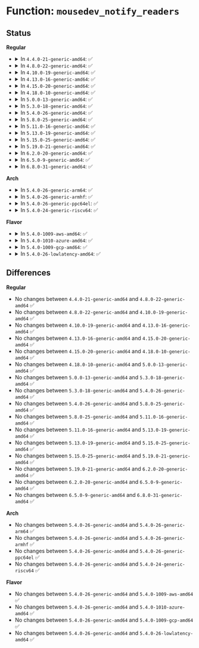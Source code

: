 # Function: <code>mousedev_notify_readers</code>

## Status
<b>Regular</b>
<ul>
<li>
<details>
<summary>In <code>4.4.0-21-generic-amd64</code>: ✅</summary>

```c
void mousedev_notify_readers(struct mousedev * mousedev, struct mousedev_hw_data * packet)
```

```json
{
  "name": "mousedev_notify_readers",
  "collision_type": "Unique Static",
  "inline_type": "No",
  "funcs": [
    {
      "addr": 18446744071585578176,
      "name": "mousedev_notify_readers",
      "external": false,
      "loc": "drivers/input/mousedev.c:263",
      "file": "drivers/input/mousedev.c",
      "inline": "seen, unknown",
      "caller_inline": [],
      "caller_func": [
        "drivers/input/mousedev.c:mousedev_event",
        "drivers/input/mousedev.c:mousedev_event",
        "drivers/input/mousedev.c:mousedev_event",
        "drivers/input/mousedev.c:mousedev_event"
      ]
    }
  ],
  "symbols": [
    {
      "addr": 18446744071585578176,
      "name": "mousedev_notify_readers",
      "section": ".text",
      "bind": "STB_LOCAL",
      "size": 506
    }
  ]
}
```
</details>
</li>
<li>
<details>
<summary>In <code>4.8.0-22-generic-amd64</code>: ✅</summary>

```c
void mousedev_notify_readers(struct mousedev * mousedev, struct mousedev_hw_data * packet)
```

```json
{
  "name": "mousedev_notify_readers",
  "collision_type": "Unique Static",
  "inline_type": "No",
  "funcs": [
    {
      "addr": 18446744071585971472,
      "name": "mousedev_notify_readers",
      "external": false,
      "loc": "drivers/input/mousedev.c:263",
      "file": "drivers/input/mousedev.c",
      "inline": "seen, unknown",
      "caller_inline": [],
      "caller_func": [
        "drivers/input/mousedev.c:mousedev_event",
        "drivers/input/mousedev.c:mousedev_event",
        "drivers/input/mousedev.c:mousedev_event",
        "drivers/input/mousedev.c:mousedev_event"
      ]
    }
  ],
  "symbols": [
    {
      "addr": 18446744071585971472,
      "name": "mousedev_notify_readers",
      "section": ".text",
      "bind": "STB_LOCAL",
      "size": 506
    }
  ]
}
```
</details>
</li>
<li>
<details>
<summary>In <code>4.10.0-19-generic-amd64</code>: ✅</summary>

```c
void mousedev_notify_readers(struct mousedev * mousedev, struct mousedev_hw_data * packet)
```

```json
{
  "name": "mousedev_notify_readers",
  "collision_type": "Unique Static",
  "inline_type": "No",
  "funcs": [
    {
      "addr": 18446744071586159808,
      "name": "mousedev_notify_readers",
      "external": false,
      "loc": "drivers/input/mousedev.c:263",
      "file": "drivers/input/mousedev.c",
      "inline": "seen, unknown",
      "caller_inline": [],
      "caller_func": [
        "drivers/input/mousedev.c:mousedev_event",
        "drivers/input/mousedev.c:mousedev_event",
        "drivers/input/mousedev.c:mousedev_event",
        "drivers/input/mousedev.c:mousedev_event"
      ]
    }
  ],
  "symbols": [
    {
      "addr": 18446744071586159808,
      "name": "mousedev_notify_readers",
      "section": ".text",
      "bind": "STB_LOCAL",
      "size": 506
    }
  ]
}
```
</details>
</li>
<li>
<details>
<summary>In <code>4.13.0-16-generic-amd64</code>: ✅</summary>

```c
void mousedev_notify_readers(struct mousedev * mousedev, struct mousedev_hw_data * packet)
```

```json
{
  "name": "mousedev_notify_readers",
  "collision_type": "Unique Static",
  "inline_type": "No",
  "funcs": [
    {
      "addr": 18446744071586248720,
      "name": "mousedev_notify_readers",
      "external": false,
      "loc": "drivers/input/mousedev.c:263",
      "file": "drivers/input/mousedev.c",
      "inline": "seen, unknown",
      "caller_inline": [],
      "caller_func": [
        "drivers/input/mousedev.c:mousedev_event",
        "drivers/input/mousedev.c:mousedev_event",
        "drivers/input/mousedev.c:mousedev_event",
        "drivers/input/mousedev.c:mousedev_event"
      ]
    }
  ],
  "symbols": [
    {
      "addr": 18446744071586248720,
      "name": "mousedev_notify_readers",
      "section": ".text",
      "bind": "STB_LOCAL",
      "size": 515
    }
  ]
}
```
</details>
</li>
<li>
<details>
<summary>In <code>4.15.0-20-generic-amd64</code>: ✅</summary>

```c
void mousedev_notify_readers(struct mousedev * mousedev, struct mousedev_hw_data * packet)
```

```json
{
  "name": "mousedev_notify_readers",
  "collision_type": "Unique Static",
  "inline_type": "No",
  "funcs": [
    {
      "addr": 18446744071586712208,
      "name": "mousedev_notify_readers",
      "external": false,
      "loc": "drivers/input/mousedev.c:264",
      "file": "drivers/input/mousedev.c",
      "inline": "seen, unknown",
      "caller_inline": [],
      "caller_func": [
        "drivers/input/mousedev.c:mousedev_event",
        "drivers/input/mousedev.c:mousedev_event",
        "drivers/input/mousedev.c:mousedev_event",
        "drivers/input/mousedev.c:mousedev_event"
      ]
    }
  ],
  "symbols": [
    {
      "addr": 18446744071586712208,
      "name": "mousedev_notify_readers",
      "section": ".text",
      "bind": "STB_LOCAL",
      "size": 514
    }
  ]
}
```
</details>
</li>
<li>
<details>
<summary>In <code>4.18.0-10-generic-amd64</code>: ✅</summary>

```c
void mousedev_notify_readers(struct mousedev * mousedev, struct mousedev_hw_data * packet)
```

```json
{
  "name": "mousedev_notify_readers",
  "collision_type": "Unique Static",
  "inline_type": "No",
  "funcs": [
    {
      "addr": 18446744071586979632,
      "name": "mousedev_notify_readers",
      "external": false,
      "loc": "drivers/input/mousedev.c:264",
      "file": "drivers/input/mousedev.c",
      "inline": "seen, unknown",
      "caller_inline": [],
      "caller_func": [
        "drivers/input/mousedev.c:mousedev_event",
        "drivers/input/mousedev.c:mousedev_event",
        "drivers/input/mousedev.c:mousedev_event",
        "drivers/input/mousedev.c:mousedev_event"
      ]
    }
  ],
  "symbols": [
    {
      "addr": 18446744071586979632,
      "name": "mousedev_notify_readers",
      "section": ".text",
      "bind": "STB_LOCAL",
      "size": 514
    }
  ]
}
```
</details>
</li>
<li>
<details>
<summary>In <code>5.0.0-13-generic-amd64</code>: ✅</summary>

```c
void mousedev_notify_readers(struct mousedev * mousedev, struct mousedev_hw_data * packet)
```

```json
{
  "name": "mousedev_notify_readers",
  "collision_type": "Unique Static",
  "inline_type": "No",
  "funcs": [
    {
      "addr": 18446744071587140656,
      "name": "mousedev_notify_readers",
      "external": false,
      "loc": "drivers/input/mousedev.c:264",
      "file": "drivers/input/mousedev.c",
      "inline": "seen, unknown",
      "caller_inline": [],
      "caller_func": [
        "drivers/input/mousedev.c:mousedev_event",
        "drivers/input/mousedev.c:mousedev_event",
        "drivers/input/mousedev.c:mousedev_event",
        "drivers/input/mousedev.c:mousedev_event"
      ]
    }
  ],
  "symbols": [
    {
      "addr": 18446744071587140656,
      "name": "mousedev_notify_readers",
      "section": ".text",
      "bind": "STB_LOCAL",
      "size": 514
    }
  ]
}
```
</details>
</li>
<li>
<details>
<summary>In <code>5.3.0-18-generic-amd64</code>: ✅</summary>

```c
void mousedev_notify_readers(struct mousedev * mousedev, struct mousedev_hw_data * packet)
```

```json
{
  "name": "mousedev_notify_readers",
  "collision_type": "Unique Static",
  "inline_type": "No",
  "funcs": [
    {
      "addr": 18446744071587405600,
      "name": "mousedev_notify_readers",
      "external": false,
      "loc": "drivers/input/mousedev.c:261",
      "file": "drivers/input/mousedev.c",
      "inline": "seen, unknown",
      "caller_inline": [],
      "caller_func": [
        "drivers/input/mousedev.c:mousedev_event",
        "drivers/input/mousedev.c:mousedev_event",
        "drivers/input/mousedev.c:mousedev_event",
        "drivers/input/mousedev.c:mousedev_event"
      ]
    }
  ],
  "symbols": [
    {
      "addr": 18446744071587405600,
      "name": "mousedev_notify_readers",
      "section": ".text",
      "bind": "STB_LOCAL",
      "size": 518
    }
  ]
}
```
</details>
</li>
<li>
<details>
<summary>In <code>5.4.0-26-generic-amd64</code>: ✅</summary>

```c
void mousedev_notify_readers(struct mousedev * mousedev, struct mousedev_hw_data * packet)
```

```json
{
  "name": "mousedev_notify_readers",
  "collision_type": "Unique Static",
  "inline_type": "No",
  "funcs": [
    {
      "addr": 18446744071587608752,
      "name": "mousedev_notify_readers",
      "external": false,
      "loc": "drivers/input/mousedev.c:261",
      "file": "drivers/input/mousedev.c",
      "inline": "seen, unknown",
      "caller_inline": [],
      "caller_func": [
        "drivers/input/mousedev.c:mousedev_event",
        "drivers/input/mousedev.c:mousedev_event",
        "drivers/input/mousedev.c:mousedev_event",
        "drivers/input/mousedev.c:mousedev_event"
      ]
    }
  ],
  "symbols": [
    {
      "addr": 18446744071587608752,
      "name": "mousedev_notify_readers",
      "section": ".text",
      "bind": "STB_LOCAL",
      "size": 518
    }
  ]
}
```
</details>
</li>
<li>
<details>
<summary>In <code>5.8.0-25-generic-amd64</code>: ✅</summary>

```c
void mousedev_notify_readers(struct mousedev * mousedev, struct mousedev_hw_data * packet)
```

```json
{
  "name": "mousedev_notify_readers",
  "collision_type": "Unique Static",
  "inline_type": "No",
  "funcs": [
    {
      "addr": 18446744071588470896,
      "name": "mousedev_notify_readers",
      "external": false,
      "loc": "drivers/input/mousedev.c:261",
      "file": "drivers/input/mousedev.c",
      "inline": "seen, unknown",
      "caller_inline": [],
      "caller_func": [
        "drivers/input/mousedev.c:mousedev_event",
        "drivers/input/mousedev.c:mousedev_event",
        "drivers/input/mousedev.c:mousedev_event",
        "drivers/input/mousedev.c:mousedev_event"
      ]
    }
  ],
  "symbols": [
    {
      "addr": 18446744071588470896,
      "name": "mousedev_notify_readers",
      "section": ".text",
      "bind": "STB_LOCAL",
      "size": 521
    }
  ]
}
```
</details>
</li>
<li>
<details>
<summary>In <code>5.11.0-16-generic-amd64</code>: ✅</summary>

```c
void mousedev_notify_readers(struct mousedev * mousedev, struct mousedev_hw_data * packet)
```

```json
{
  "name": "mousedev_notify_readers",
  "collision_type": "Unique Static",
  "inline_type": "No",
  "funcs": [
    {
      "addr": 18446744071588500480,
      "name": "mousedev_notify_readers",
      "external": false,
      "loc": "drivers/input/mousedev.c:261",
      "file": "drivers/input/mousedev.c",
      "inline": "seen, unknown",
      "caller_inline": [],
      "caller_func": [
        "drivers/input/mousedev.c:mousedev_event",
        "drivers/input/mousedev.c:mousedev_event",
        "drivers/input/mousedev.c:mousedev_event",
        "drivers/input/mousedev.c:mousedev_event"
      ]
    }
  ],
  "symbols": [
    {
      "addr": 18446744071588500480,
      "name": "mousedev_notify_readers",
      "section": ".text",
      "bind": "STB_LOCAL",
      "size": 531
    }
  ]
}
```
</details>
</li>
<li>
<details>
<summary>In <code>5.13.0-19-generic-amd64</code>: ✅</summary>

```c
void mousedev_notify_readers(struct mousedev * mousedev, struct mousedev_hw_data * packet)
```

```json
{
  "name": "mousedev_notify_readers",
  "collision_type": "Unique Static",
  "inline_type": "No",
  "funcs": [
    {
      "addr": 18446744071588384368,
      "name": "mousedev_notify_readers",
      "external": false,
      "loc": "drivers/input/mousedev.c:261",
      "file": "drivers/input/mousedev.c",
      "inline": "seen, unknown",
      "caller_inline": [],
      "caller_func": [
        "drivers/input/mousedev.c:mousedev_event",
        "drivers/input/mousedev.c:mousedev_event",
        "drivers/input/mousedev.c:mousedev_event",
        "drivers/input/mousedev.c:mousedev_event"
      ]
    }
  ],
  "symbols": [
    {
      "addr": 18446744071588384368,
      "name": "mousedev_notify_readers",
      "section": ".text",
      "bind": "STB_LOCAL",
      "size": 527
    }
  ]
}
```
</details>
</li>
<li>
<details>
<summary>In <code>5.15.0-25-generic-amd64</code>: ✅</summary>

```c
void mousedev_notify_readers(struct mousedev * mousedev, struct mousedev_hw_data * packet)
```

```json
{
  "name": "mousedev_notify_readers",
  "collision_type": "Unique Static",
  "inline_type": "No",
  "funcs": [
    {
      "addr": 18446744071589048832,
      "name": "mousedev_notify_readers",
      "external": false,
      "loc": "drivers/input/mousedev.c:261",
      "file": "drivers/input/mousedev.c",
      "inline": "seen, unknown",
      "caller_inline": [],
      "caller_func": [
        "drivers/input/mousedev.c:mousedev_event",
        "drivers/input/mousedev.c:mousedev_event",
        "drivers/input/mousedev.c:mousedev_event",
        "drivers/input/mousedev.c:mousedev_event"
      ]
    }
  ],
  "symbols": [
    {
      "addr": 18446744071589048832,
      "name": "mousedev_notify_readers",
      "section": ".text",
      "bind": "STB_LOCAL",
      "size": 570
    }
  ]
}
```
</details>
</li>
<li>
<details>
<summary>In <code>5.19.0-21-generic-amd64</code>: ✅</summary>

```c
void mousedev_notify_readers(struct mousedev * mousedev, struct mousedev_hw_data * packet)
```

```json
{
  "name": "mousedev_notify_readers",
  "collision_type": "Unique Static",
  "inline_type": "No",
  "funcs": [
    {
      "addr": 18446744071590490640,
      "name": "mousedev_notify_readers",
      "external": false,
      "loc": "drivers/input/mousedev.c:261",
      "file": "drivers/input/mousedev.c",
      "inline": "seen, unknown",
      "caller_inline": [],
      "caller_func": [
        "drivers/input/mousedev.c:mousedev_event",
        "drivers/input/mousedev.c:mousedev_event",
        "drivers/input/mousedev.c:mousedev_event",
        "drivers/input/mousedev.c:mousedev_event"
      ]
    }
  ],
  "symbols": [
    {
      "addr": 18446744071590490640,
      "name": "mousedev_notify_readers",
      "section": ".text",
      "bind": "STB_LOCAL",
      "size": 603
    }
  ]
}
```
</details>
</li>
<li>
<details>
<summary>In <code>6.2.0-20-generic-amd64</code>: ✅</summary>

```c
void mousedev_notify_readers(struct mousedev * mousedev, struct mousedev_hw_data * packet)
```

```json
{
  "name": "mousedev_notify_readers",
  "collision_type": "Unique Static",
  "inline_type": "No",
  "funcs": [
    {
      "addr": 18446744071592136656,
      "name": "mousedev_notify_readers",
      "external": false,
      "loc": "drivers/input/mousedev.c:261",
      "file": "drivers/input/mousedev.c",
      "inline": "seen, unknown",
      "caller_inline": [],
      "caller_func": [
        "drivers/input/mousedev.c:mousedev_event",
        "drivers/input/mousedev.c:mousedev_event",
        "drivers/input/mousedev.c:mousedev_event",
        "drivers/input/mousedev.c:mousedev_event"
      ]
    }
  ],
  "symbols": [
    {
      "addr": 18446744071592136656,
      "name": "mousedev_notify_readers",
      "section": ".text",
      "bind": "STB_LOCAL",
      "size": 576
    }
  ]
}
```
</details>
</li>
<li>
<details>
<summary>In <code>6.5.0-9-generic-amd64</code>: ✅</summary>

```c
void mousedev_notify_readers(struct mousedev * mousedev, struct mousedev_hw_data * packet)
```

```json
{
  "name": "mousedev_notify_readers",
  "collision_type": "Unique Static",
  "inline_type": "No",
  "funcs": [
    {
      "addr": 18446744071592560048,
      "name": "mousedev_notify_readers",
      "external": false,
      "loc": "drivers/input/mousedev.c:261",
      "file": "drivers/input/mousedev.c",
      "inline": "seen, unknown",
      "caller_inline": [],
      "caller_func": [
        "drivers/input/mousedev.c:mousedev_event",
        "drivers/input/mousedev.c:mousedev_event",
        "drivers/input/mousedev.c:mousedev_event",
        "drivers/input/mousedev.c:mousedev_event"
      ]
    }
  ],
  "symbols": [
    {
      "addr": 18446744071592560048,
      "name": "mousedev_notify_readers",
      "section": ".text",
      "bind": "STB_LOCAL",
      "size": 576
    }
  ]
}
```
</details>
</li>
<li>
<details>
<summary>In <code>6.8.0-31-generic-amd64</code>: ✅</summary>

```c
void mousedev_notify_readers(struct mousedev * mousedev, struct mousedev_hw_data * packet)
```

```json
{
  "name": "mousedev_notify_readers",
  "collision_type": "Unique Static",
  "inline_type": "No",
  "funcs": [
    {
      "addr": 18446744071593304528,
      "name": "mousedev_notify_readers",
      "external": false,
      "loc": "drivers/input/mousedev.c:261",
      "file": "drivers/input/mousedev.c",
      "inline": "seen, unknown",
      "caller_inline": [],
      "caller_func": [
        "drivers/input/mousedev.c:mousedev_event",
        "drivers/input/mousedev.c:mousedev_event",
        "drivers/input/mousedev.c:mousedev_event",
        "drivers/input/mousedev.c:mousedev_event"
      ]
    }
  ],
  "symbols": [
    {
      "addr": 18446744071593304528,
      "name": "mousedev_notify_readers",
      "section": ".text",
      "bind": "STB_LOCAL",
      "size": 576
    }
  ]
}
```
</details>
</li>
</ul>
<b>Arch</b>
<ul>
<li>
<details>
<summary>In <code>5.4.0-26-generic-arm64</code>: ✅</summary>

```c
void mousedev_notify_readers(struct mousedev * mousedev, struct mousedev_hw_data * packet)
```

```json
{
  "name": "mousedev_notify_readers",
  "collision_type": "Unique Static",
  "inline_type": "No",
  "funcs": [
    {
      "addr": 18446603336500754480,
      "name": "mousedev_notify_readers",
      "external": false,
      "loc": "drivers/input/mousedev.c:261",
      "file": "drivers/input/mousedev.c",
      "inline": "seen, unknown",
      "caller_inline": [],
      "caller_func": [
        "drivers/input/mousedev.c:mousedev_event",
        "drivers/input/mousedev.c:mousedev_event",
        "drivers/input/mousedev.c:mousedev_event",
        "drivers/input/mousedev.c:mousedev_event"
      ]
    }
  ],
  "symbols": [
    {
      "addr": 18446603336500754480,
      "name": "mousedev_notify_readers",
      "section": ".text",
      "bind": "STB_LOCAL",
      "size": 656
    }
  ]
}
```
</details>
</li>
<li>
<details>
<summary>In <code>5.4.0-26-generic-armhf</code>: ✅</summary>

```c
void mousedev_notify_readers(struct mousedev * mousedev, struct mousedev_hw_data * packet)
```

```json
{
  "name": "mousedev_notify_readers",
  "collision_type": "Unique Static",
  "inline_type": "No",
  "funcs": [
    {
      "addr": 3233274468,
      "name": "mousedev_notify_readers",
      "external": false,
      "loc": "drivers/input/mousedev.c:261",
      "file": "drivers/input/mousedev.c",
      "inline": "seen, unknown",
      "caller_inline": [],
      "caller_func": [
        "drivers/input/mousedev.c:mousedev_event",
        "drivers/input/mousedev.c:mousedev_event",
        "drivers/input/mousedev.c:mousedev_event",
        "drivers/input/mousedev.c:mousedev_event"
      ]
    }
  ],
  "symbols": [
    {
      "addr": 3233274468,
      "name": "mousedev_notify_readers",
      "section": ".text",
      "bind": "STB_LOCAL",
      "size": 540
    }
  ]
}
```
</details>
</li>
<li>
<details>
<summary>In <code>5.4.0-26-generic-ppc64el</code>: ✅</summary>

```c
void mousedev_notify_readers(struct mousedev * mousedev, struct mousedev_hw_data * packet)
```

```json
{
  "name": "mousedev_notify_readers",
  "collision_type": "Unique Static",
  "inline_type": "No",
  "funcs": [
    {
      "addr": 13835058055294206896,
      "name": "mousedev_notify_readers",
      "external": false,
      "loc": "drivers/input/mousedev.c:261",
      "file": "drivers/input/mousedev.c",
      "inline": "seen, unknown",
      "caller_inline": [],
      "caller_func": [
        "drivers/input/mousedev.c:mousedev_event",
        "drivers/input/mousedev.c:mousedev_event",
        "drivers/input/mousedev.c:mousedev_event",
        "drivers/input/mousedev.c:mousedev_event"
      ]
    }
  ],
  "symbols": [
    {
      "addr": 13835058055294206896,
      "name": "mousedev_notify_readers",
      "section": ".text",
      "bind": "STB_LOCAL",
      "size": 720
    }
  ]
}
```
</details>
</li>
<li>
<details>
<summary>In <code>5.4.0-24-generic-riscv64</code>: ✅</summary>

```c
void mousedev_notify_readers(struct mousedev * mousedev, struct mousedev_hw_data * packet)
```

```json
{
  "name": "mousedev_notify_readers",
  "collision_type": "Unique Static",
  "inline_type": "No",
  "funcs": [
    {
      "addr": 18446743936277593744,
      "name": "mousedev_notify_readers",
      "external": false,
      "loc": "drivers/input/mousedev.c:261",
      "file": "drivers/input/mousedev.c",
      "inline": "seen, unknown",
      "caller_inline": [],
      "caller_func": [
        "drivers/input/mousedev.c:mousedev_event",
        "drivers/input/mousedev.c:mousedev_event",
        "drivers/input/mousedev.c:mousedev_event",
        "drivers/input/mousedev.c:mousedev_event"
      ]
    }
  ],
  "symbols": [
    {
      "addr": 18446743936277593744,
      "name": "mousedev_notify_readers",
      "section": ".text",
      "bind": "STB_LOCAL",
      "size": 522
    }
  ]
}
```
</details>
</li>
</ul>
<b>Flavor</b>
<ul>
<li>
<details>
<summary>In <code>5.4.0-1009-aws-amd64</code>: ✅</summary>

```c
void mousedev_notify_readers(struct mousedev * mousedev, struct mousedev_hw_data * packet)
```

```json
{
  "name": "mousedev_notify_readers",
  "collision_type": "Unique Static",
  "inline_type": "No",
  "funcs": [
    {
      "addr": 18446744071587301568,
      "name": "mousedev_notify_readers",
      "external": false,
      "loc": "drivers/input/mousedev.c:261",
      "file": "drivers/input/mousedev.c",
      "inline": "seen, unknown",
      "caller_inline": [],
      "caller_func": [
        "drivers/input/mousedev.c:mousedev_event",
        "drivers/input/mousedev.c:mousedev_event",
        "drivers/input/mousedev.c:mousedev_event",
        "drivers/input/mousedev.c:mousedev_event"
      ]
    }
  ],
  "symbols": [
    {
      "addr": 18446744071587301568,
      "name": "mousedev_notify_readers",
      "section": ".text",
      "bind": "STB_LOCAL",
      "size": 518
    }
  ]
}
```
</details>
</li>
<li>
<details>
<summary>In <code>5.4.0-1010-azure-amd64</code>: ✅</summary>

```c
void mousedev_notify_readers(struct mousedev * mousedev, struct mousedev_hw_data * packet)
```

```json
{
  "name": "mousedev_notify_readers",
  "collision_type": "Unique Static",
  "inline_type": "No",
  "funcs": [
    {
      "addr": 18446744071587069952,
      "name": "mousedev_notify_readers",
      "external": false,
      "loc": "drivers/input/mousedev.c:261",
      "file": "drivers/input/mousedev.c",
      "inline": "seen, unknown",
      "caller_inline": [],
      "caller_func": [
        "drivers/input/mousedev.c:mousedev_event",
        "drivers/input/mousedev.c:mousedev_event",
        "drivers/input/mousedev.c:mousedev_event",
        "drivers/input/mousedev.c:mousedev_event"
      ]
    }
  ],
  "symbols": [
    {
      "addr": 18446744071587069952,
      "name": "mousedev_notify_readers",
      "section": ".text",
      "bind": "STB_LOCAL",
      "size": 518
    }
  ]
}
```
</details>
</li>
<li>
<details>
<summary>In <code>5.4.0-1009-gcp-amd64</code>: ✅</summary>

```c
void mousedev_notify_readers(struct mousedev * mousedev, struct mousedev_hw_data * packet)
```

```json
{
  "name": "mousedev_notify_readers",
  "collision_type": "Unique Static",
  "inline_type": "No",
  "funcs": [
    {
      "addr": 18446744071587560000,
      "name": "mousedev_notify_readers",
      "external": false,
      "loc": "drivers/input/mousedev.c:261",
      "file": "drivers/input/mousedev.c",
      "inline": "seen, unknown",
      "caller_inline": [],
      "caller_func": [
        "drivers/input/mousedev.c:mousedev_event",
        "drivers/input/mousedev.c:mousedev_event",
        "drivers/input/mousedev.c:mousedev_event",
        "drivers/input/mousedev.c:mousedev_event"
      ]
    }
  ],
  "symbols": [
    {
      "addr": 18446744071587560000,
      "name": "mousedev_notify_readers",
      "section": ".text",
      "bind": "STB_LOCAL",
      "size": 518
    }
  ]
}
```
</details>
</li>
<li>
<details>
<summary>In <code>5.4.0-26-lowlatency-amd64</code>: ✅</summary>

```c
void mousedev_notify_readers(struct mousedev * mousedev, struct mousedev_hw_data * packet)
```

```json
{
  "name": "mousedev_notify_readers",
  "collision_type": "Unique Static",
  "inline_type": "No",
  "funcs": [
    {
      "addr": 18446744071587671136,
      "name": "mousedev_notify_readers",
      "external": false,
      "loc": "drivers/input/mousedev.c:261",
      "file": "drivers/input/mousedev.c",
      "inline": "seen, unknown",
      "caller_inline": [],
      "caller_func": [
        "drivers/input/mousedev.c:mousedev_event",
        "drivers/input/mousedev.c:mousedev_event",
        "drivers/input/mousedev.c:mousedev_event",
        "drivers/input/mousedev.c:mousedev_event"
      ]
    }
  ],
  "symbols": [
    {
      "addr": 18446744071587671136,
      "name": "mousedev_notify_readers",
      "section": ".text",
      "bind": "STB_LOCAL",
      "size": 536
    }
  ]
}
```
</details>
</li>
</ul>

## Differences
<b>Regular</b>
<ul>
<li>
No changes between <code>4.4.0-21-generic-amd64</code> and <code>4.8.0-22-generic-amd64</code> ✅
</li>
<li>
No changes between <code>4.8.0-22-generic-amd64</code> and <code>4.10.0-19-generic-amd64</code> ✅
</li>
<li>
No changes between <code>4.10.0-19-generic-amd64</code> and <code>4.13.0-16-generic-amd64</code> ✅
</li>
<li>
No changes between <code>4.13.0-16-generic-amd64</code> and <code>4.15.0-20-generic-amd64</code> ✅
</li>
<li>
No changes between <code>4.15.0-20-generic-amd64</code> and <code>4.18.0-10-generic-amd64</code> ✅
</li>
<li>
No changes between <code>4.18.0-10-generic-amd64</code> and <code>5.0.0-13-generic-amd64</code> ✅
</li>
<li>
No changes between <code>5.0.0-13-generic-amd64</code> and <code>5.3.0-18-generic-amd64</code> ✅
</li>
<li>
No changes between <code>5.3.0-18-generic-amd64</code> and <code>5.4.0-26-generic-amd64</code> ✅
</li>
<li>
No changes between <code>5.4.0-26-generic-amd64</code> and <code>5.8.0-25-generic-amd64</code> ✅
</li>
<li>
No changes between <code>5.8.0-25-generic-amd64</code> and <code>5.11.0-16-generic-amd64</code> ✅
</li>
<li>
No changes between <code>5.11.0-16-generic-amd64</code> and <code>5.13.0-19-generic-amd64</code> ✅
</li>
<li>
No changes between <code>5.13.0-19-generic-amd64</code> and <code>5.15.0-25-generic-amd64</code> ✅
</li>
<li>
No changes between <code>5.15.0-25-generic-amd64</code> and <code>5.19.0-21-generic-amd64</code> ✅
</li>
<li>
No changes between <code>5.19.0-21-generic-amd64</code> and <code>6.2.0-20-generic-amd64</code> ✅
</li>
<li>
No changes between <code>6.2.0-20-generic-amd64</code> and <code>6.5.0-9-generic-amd64</code> ✅
</li>
<li>
No changes between <code>6.5.0-9-generic-amd64</code> and <code>6.8.0-31-generic-amd64</code> ✅
</li>
</ul>
<b>Arch</b>
<ul>
<li>
No changes between <code>5.4.0-26-generic-amd64</code> and <code>5.4.0-26-generic-arm64</code> ✅
</li>
<li>
No changes between <code>5.4.0-26-generic-amd64</code> and <code>5.4.0-26-generic-armhf</code> ✅
</li>
<li>
No changes between <code>5.4.0-26-generic-amd64</code> and <code>5.4.0-26-generic-ppc64el</code> ✅
</li>
<li>
No changes between <code>5.4.0-26-generic-amd64</code> and <code>5.4.0-24-generic-riscv64</code> ✅
</li>
</ul>
<b>Flavor</b>
<ul>
<li>
No changes between <code>5.4.0-26-generic-amd64</code> and <code>5.4.0-1009-aws-amd64</code> ✅
</li>
<li>
No changes between <code>5.4.0-26-generic-amd64</code> and <code>5.4.0-1010-azure-amd64</code> ✅
</li>
<li>
No changes between <code>5.4.0-26-generic-amd64</code> and <code>5.4.0-1009-gcp-amd64</code> ✅
</li>
<li>
No changes between <code>5.4.0-26-generic-amd64</code> and <code>5.4.0-26-lowlatency-amd64</code> ✅
</li>
</ul>
